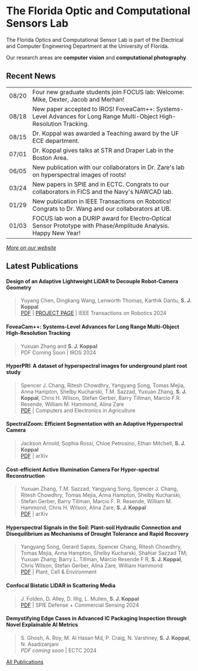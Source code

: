 # The Florida Optic and Computational Sensors Lab

The Florida Optics and Computational Sensor Lab is part of the Electrical and Computer Engineering Department at the University of Florida.

Our research areas are **computer vision** and **computational photography**.

## Recent News

<table width="100%">
<tbody>
<tr>
<td align="left">08/20</td>
<td align="left">Four new graduate students join FOCUS lab: Welcome: Mike, Dexter, Jacob and Merhan!</td>
</tr>
<tr>
<td align="left">08/18</td>
<td align="left">New paper accepted to IROS! FoveaCam++: Systems-Level Advances for Long Range Multi-Object High-Resolution Tracking.</td>
</tr>
<tr>
<td align="left">08/15</td>
<td align="left">Dr. Koppal was awarded a Teaching award by the UF ECE department.</td>
</tr>
<tr>
<td align="left">07/01</td>
<td align="left">Dr. Koppal gives talks at STR and Draper Lab in the Boston Area.</td>
</tr>
<tr>
<td align="left">06/05</td>
<td align="left">New publication with our collaborators in Dr. Zare's lab on hyperspectral images of roots!</td>
</tr>
<tr>
<td align="left">03/24</td>
<td align="left">New papers in SPIE and in ECTC. Congrats to our collaborators in FICS and the Navy's
NAWCAD lab.</td>
</tr>
<tr>
<td align="left">01/29</td>
<td align="left">New publication in IEEE Transactions on Robotics! Congrats to Dr. Wang and our
collaborators at UB.</td>
</tr>
<tr>
<td align="left">01/03</td>
<td align="left">FOCUS lab won a DURIP award for Electro‐Optical Sensor Prototype with Phase/Amplitude
Analysis. Happy New Year!</td>
</tr>
</tbody>
</table>

[*More on our website*](https://focus.ece.ufl.edu/news/)

## Latest Publications

#### Design of an Adaptive Lightweight LiDAR to Decouple Robot-Camera Geometry
> Yuyang Chen, Dingkang Wang, Lenworth Thomas, Karthik Dantu, <b>S. J. Koppal</b> \
> <a href="https://focus.ece.ufl.edu/wp-content/uploads/2024/02/23-0818_03_MS.pdf" target="_blank" rel="noopener">PDF</a> | <a href="https://focus.ece.ufl.edu/research/design-of-an-adaptive-lightweight-lidar-to-decouple-robot-camera-geometry/" target="_blank" rel="noopener">PROJECT PAGE</a> | IEEE Transactions on Robotics 2024

#### FoveaCam++: Systems-Level Advances for Long Range Multi-Object High-Resolution Tracking
> Yuxuan Zhang and <b>S. J. Koppal</b> \
> PDF Coming Soon | IROS 2024

#### HyperPRI: A dataset of hyperspectral images for underground plant root study
> Spencer J. Chang, Ritesh Chowdhry, Yangyang Song, Tomas Mejia, Anna Hampton, Shelby Kucharski, T.M. Sazzad, Yuxuan Zhang, <b>S. J. Koppal</b>, Chris H. Wilson, Stefan Gerber, Barry Tillman, Marcio F.R. Resende, William M. Hammond, Alina Zare \
> <a href="https://focus.ece.ufl.edu/wp-content/uploads/2024/08/HyperPRI.pdf" target="_blank" rel="noopener">PDF</a> | Computers and Electronics in Agriculture

#### SpectralZoom: Efficient Segmentation with an Adaptive Hyperspectral Camera
> Jackson Arnold, Sophia Rossi, Chloe Petrosino, Ethan Mitchell, <b>S. J. Koppal</b> \
> <a href="https://arxiv.org/pdf/2406.04287" target="_blank" rel="noopener">PDF</a> | arXiv

#### Cost-efficient Active Illumination Camera For Hyper-spectral Reconstruction
> Yuxuan Zhang, T.M. Sazzad, Yangyang Song, Spencer J. Chang, Ritesh Chowdhry, Tomas Mejia, Anna Hampton, Shelby Kucharski, Stefan Gerber, Barry Tillman, Marcio F. R. Resende, William M. Hammond, Chris H. Wilson, Alina Zare, <b>S. J. Koppal</b> \
> <a href="https://arxiv.org/pdf/2406.19560" target="_blank" rel="noopener">PDF</a> | arXiv

#### Hyperspectral Signals in the Soil: Plant-soil Hydraulic Connection and Disequilibrium as Mechanisms of Drought Tolerance and Rapid Recovery
> Yangyang Song, Gerard Sapes, Spencer Chang, Ritesh Chowdhry, Tomas Mejia, Anna Hampton, Shelby Kucharski, Shahiar Sazzad TM; Yuxuan Zhang; Barry L. Tillman, Márcio Resende F R, <strong>S. J. Koppal</strong>, Chris Wilson, Stefan Gerber, Alina Zare, William Hammond \
> <a href="https://focus.ece.ufl.edu/wp-content/uploads/2024/07/Plant-Cell-Environment-2024-Song-Hyperspectral-signals-in-the-soil-Plant-soil-hydraulic-connection-and.pdf" target="_blank" rel="noopener">PDF</a> | Plant, Cell &amp; Environment

#### Confocal Bistatic LIDAR in Scattering Media
> J. Folden, D. Alley, D. Illig, L. Mullen, <strong>S. J. Koppal</strong> \
> <a href="https://focus.ece.ufl.edu/wp-content/uploads/2024/05/Confocal_Bistatic_LIDAR_in_Scattering_Media_DCS24.pdf" target="_blank" rel="noopener">PDF</a> | SPIE Defense + Commercial Sensing 2024

#### Demystifying Edge Cases in Advanced IC Packaging Inspection through Novel Explainable AI Metrics
> S. Ghosh, A. Roy, M. Al Hasan Md, P. Craig, N. Varshney,<strong> S. J. Koppal</strong>, N. Asadizanjani \
> <em>PDF coming soon</em> | ECTC 2024

[All Publications](https://focus.ece.ufl.edu/publications/)
